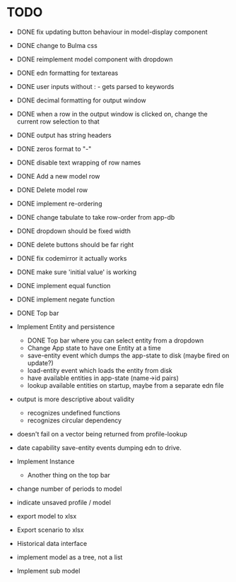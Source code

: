 # TODO

* DONE fix updating button behaviour in model-display component
* DONE change to Bulma css
* DONE reimplement model component with dropdown
* DONE edn formatting for textareas
* DONE user inputs without : - gets parsed to keywords
* DONE decimal formatting for output window
* DONE when a row in the output window is clicked on, change the current row selection to that
* DONE output has string headers
* DONE zeros format to "-"
* DONE disable text wrapping of row names
* DONE Add a new model row
* DONE Delete model row
* DONE implement re-ordering
* DONE change tabulate to take row-order from app-db
* DONE dropdown should be fixed width
* DONE delete buttons should be far right
* DONE fix codemirror it actually works
* DONE make sure 'initial value' is working
* DONE implement equal function
* DONE implement negate function

* DONE Top bar
* Implement Entity and persistence
  * DONE Top bar where you can select entity from a dropdown
  * Change App state to have one Entity at a time
  * save-entity event which dumps the app-state to disk (maybe fired on update?)
  * load-entity event which loads the entity from disk
  * have available entities in app-state (name->id pairs)
  * lookup available entities on startup, maybe from a separate edn file
* output is more descriptive about validity
  * recognizes undefined functions
  * recognizes circular dependency
* doesn't fail on a vector being returned from profile-lookup
* date capability save-entity events dumping edn to drive.
* Implement Instance
  * Another thing on the top bar
* change number of periods to model
* indicate unsaved profile / model
* export model to xlsx
* Export scenario to xlsx
* Historical data interface
* implement model as a tree, not a list
* Implement sub model